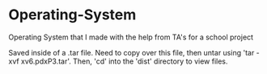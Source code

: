 # Operating-System
Operating System that I made with the help from TA's for a school project

Saved inside of a .tar file. Need to copy over this file, then untar using 'tar -xvf xv6.pdxP3.tar'. Then, 'cd' into the 'dist' directory to view files. 
